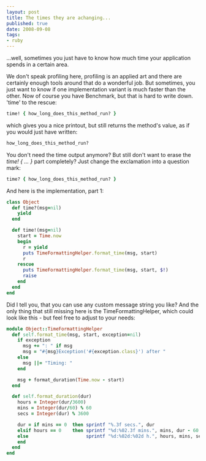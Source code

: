 ```yaml
---
layout: post
title: The times they are achanging...
published: true
date: 2008-09-08
tags:
- ruby
---
```

<p>...well, sometimes you just have to know how much time your application spends in a certain area.</p>

<p>We don't speak profiling here, profiling is an applied art and there are certainly enough tools around that do a wonderful job. But sometimes, you just want to know if one implementation variant is much faster than the other. Now of course you have Benchmark, but that is hard to write down. 'time' to the rescue:</p>


```ruby
time! { how_long_does_this_method_run? }
```


<p>which gives you a nice printout, but still returns the method's value, as if you would just have written:</p>


```ruby
how_long_does_this_method_run?
```


<p>You don't need the time output anymore? But still don't want to
erase the  <em>time! { ... }</em> part completely? Just change the exclamation
into a question mark:</p>

```ruby
time? { how_long_does_this_method_run? }
```


<p>And here is the implementation, part 1:</p>

```ruby
class Object
  def time?(msg=nil)
    yield
  end

  def time!(msg=nil)
    start = Time.now
    begin
      r = yield
      puts TimeFormattingHelper.format_time(msg, start)
      r
    rescue
      puts TimeFormattingHelper.format_time(msg, start, $!)
      raise
    end
  end
end
```


<p>Did I tell you, that you can use any custom message string you like? And the only thing
that still missing here is the TimeFormattingHelper, which could look like this - but feel free to adjust to your needs:</p>

```ruby
module Object::TimeFormattingHelper
  def self.format_time(msg, start, exception=nil)
    if exception
      msg += ": " if msg
      msg = "#{msg}Exception('#{exception.class}') after "
    else
      msg ||= "Timing: "
    end

    msg + format_duration(Time.now - start)
  end

  def self.format_duration(dur)
    hours = Integer(dur/3600)
    mins = Integer(dur/60) % 60
    secs = Integer(dur) % 3600

    dur = if mins == 0  then sprintf "%.3f secs.", dur
    elsif hours == 0    then sprintf "%d:%02.3f mins.", mins, dur - 60 * mins
    else                     sprintf "%d:%02d:%02d h.", hours, mins, secs
    end
  end
end
```